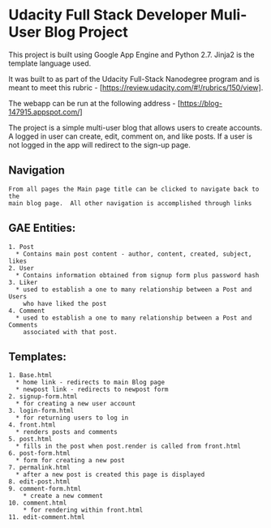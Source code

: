 # Udacity Full Stack Developer Muli-User Blog Project

This project is built using Google App Engine and Python 2.7.  Jinja2 is the
template language used.  

It was built to as part of the Udacity Full-Stack Nanodegree program and is
meant to meet this rubric - [https://review.udacity.com/#!/rubrics/150/view].

The webapp can be run at the following address - [https://blog-147915.appspot.com/] 

The project is a simple multi-user blog that allows users to create accounts.
A logged in user can create, edit, comment on, and like posts.  If a user is not
logged in the app will redirect to the sign-up page.

## Navigation
    From all pages the Main page title can be clicked to navigate back to the
    main blog page.  All other navigation is accomplished through links

## GAE Entities:
    1. Post
      * Contains main post content - author, content, created, subject, likes
    2. User
      * Contains information obtained from signup form plus password hash
    3. Liker
      * used to establish a one to many relationship between a Post and Users
        who have liked the post
    4. Comment
      * used to establish a one to many relationship between a Post and Comments
        associated with that post.

## Templates:
    1. Base.html
      * home link - redirects to main Blog page
      * newpost link - redirects to newpost form
    2. signup-form.html
      * for creating a new user account
    3. login-form.html
      * for returning users to log in
    4. front.html
      * renders posts and comments
    5. post.html
      * fills in the post when post.render is called from front.html
    6. post-form.html
      * form for creating a new post
    7. permalink.html
      * after a new post is created this page is displayed
    8. edit-post.html
    9. comment-form.html
        * create a new comment
    10. comment.html
        * for rendering within front.html
    11. edit-comment.html


        
